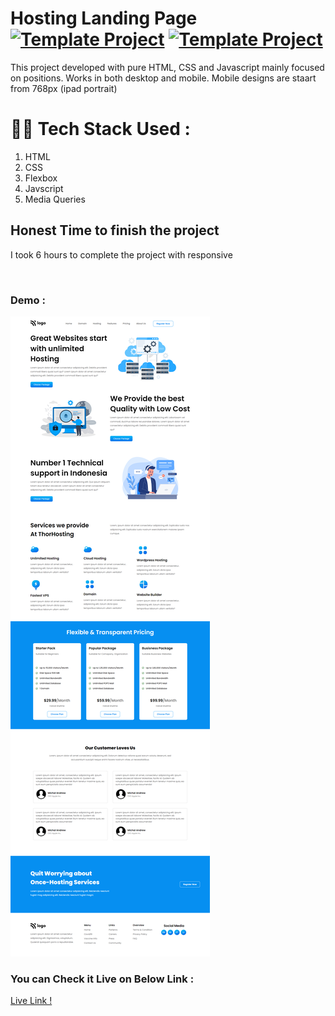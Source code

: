#  Hosting Landing Page [![Template Project](https://img.shields.io/badge/Template-Project-red)](http://www.gnu.org/licenses/agpl-3.0) [![Template Project](https://img.shields.io/badge/Technologies%20-HTML%2FCSS-brightgreen)](http://www.gnu.org/licenses/agpl-3.0)

This project developed with pure HTML, CSS and Javascript mainly focused on positions. Works in both desktop and mobile. Mobile designs are staart from 768px (ipad portrait)

# 👩‍💻 Tech Stack Used :

1. HTML
2. CSS
3. Flexbox
4. Javscript 
5. Media Queries



## Honest Time to finish the project

I took 6 hours to complete the project with responsive


<br/>

### Demo :

![Web Site Image](https://github.com/anitha-nagadasarink/11-Hosting-Landing-Page/blob/HTML-CSS-Projects/Assets/demo.png)

### You can Check it Live on Below Link :

[Live Link !](https://new-hosting-landing-webpage.netlify.app/)
